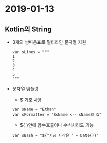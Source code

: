 # 2019-01-13

## Kotlin의 String

*  3개의 쌍따옴표로 멀티라인 문자열 지원
    ```
    var sLines = """
    1
    2
    3
    4
    5
    """
    ```

* 문자열 템플릿
    - $ 기호 사용
    ```
    var sName = "Ethan"
    var sFormatter = "$sName <-- sName의 값"
    ```

    - ${ }안에 함수호출이나 수식처리도 가능
    ```
    var sBash = "${"지금 시각은 " + Date()}"
    ```